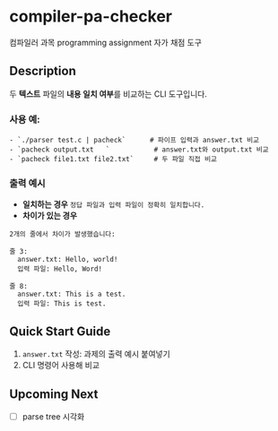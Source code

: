 # compiler-pa-checker
컴파일러 과목 programming assignment 자가 채점 도구

## Description
두 **텍스트** 파일의 **내용 일치 여부**를 비교하는 CLI 도구입니다.
### 사용 예:
    - `./parser test.c | pacheck`      # 파이프 입력과 answer.txt 비교
    - `pacheck output.txt   `           # answer.txt와 output.txt 비교
    - `pacheck file1.txt file2.txt`     # 두 파일 직접 비교

### 출력 예시
- **일치하는 경우** 
`정답 파일과 입력 파일이 정확히 일치합니다.`
- **차이가 있는 경우**
```
2개의 줄에서 차이가 발생했습니다:

줄 3:
  answer.txt: Hello, world!
  입력 파일: Hello, Word!

줄 8:
  answer.txt: This is a test.
  입력 파일: This is test.
```

## Quick Start Guide
1. `answer.txt` 작성: 과제의 출력 예시 붙여넣기
2. CLI 명령어 사용해 비교


## Upcoming Next
- [ ] parse tree 시각화